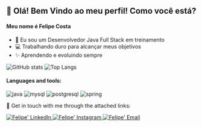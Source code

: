 ## 👋 Olá! Bem Vindo ao meu perfil! Como você está? 

#### Meu nome é Felipe Costa

- 🚀 Eu sou um Desenvolvedor Java Full Stack em treinamento
- 💻 Trabalhando duro para alcançar meus objetivos
- ✨ Aprendendo e evoluindo sempre

![GitHub stats](https://github-readme-stats.vercel.app/api?username=MatheusTabarelli&show_icons=true&hide_title=true&count_private=true&include_all_commits=true&count_private=true&theme=gotham)
![Top Langs](https://github-readme-stats.vercel.app/api/top-langs/?username=MatheusTabarelli&layout=compact&theme=gotham&custom_title=Statistics)  
#### Languages and tools:
![java](https://img.shields.io/badge/Java-ED8B00?style=for-the-badge&logo=java&logoColor=white)
![mysql](https://img.shields.io/badge/MySQL-00000F?style=for-the-badge&logo=mysql&logoColor=white)
![postgresql](https://img.shields.io/badge/PostgreSQL-316192?style=for-the-badge&logo=postgresql&logoColor=white)
![spring](https://img.shields.io/badge/Spring-6DB33F?style=for-the-badge&logo=spring&logoColor=white)


🔗 Get in touch with me through the attached links:  

<a href="https://www.linkedin.com/felipecoxta/">
   <img alt="Felipe' LinkedIn" src="https://img.shields.io/badge/LinkedIn-0077B5?style=for-the-badge&logo=linkedin&logoColor=white" />
</a>
<a href="https://www.instagram.com/felipecoxta">
   <img alt="Felipe' Instagram" src="https://img.shields.io/badge/Instagram-E4405F?style=for-the-badge&logo=instagram&logoColor=white" />
</a>
<a href="sfelipe66@gmail.com">
   <img alt="Felipe' Email" src="https://img.shields.io/badge/Gmail-D14836?style=for-the-badge&logo=gmail&logoColor=white" />
</a>
